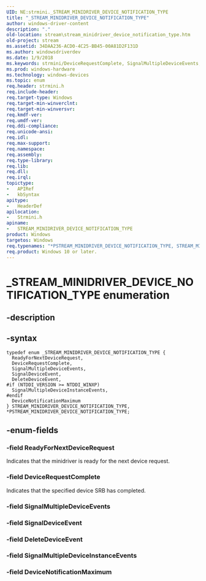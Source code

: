 ```yaml
---
UID: NE:strmini._STREAM_MINIDRIVER_DEVICE_NOTIFICATION_TYPE
title: "_STREAM_MINIDRIVER_DEVICE_NOTIFICATION_TYPE"
author: windows-driver-content
description: "."
old-location: stream\stream_minidriver_device_notification_type.htm
old-project: stream
ms.assetid: 34DAA236-ACD0-4C25-BB45-00A81D2F131D
ms.author: windowsdriverdev
ms.date: 1/9/2018
ms.keywords: strmini/DeviceRequestComplete, SignalMultipleDeviceEvents, strmini/DeleteDeviceEvent, DeviceRequestComplete, SignalDeviceEvent, strmini/SignalDeviceEvent, strmini/STREAM_MINIDRIVER_DEVICE_NOTIFICATION_TYPE, PSTREAM_MINIDRIVER_DEVICE_NOTIFICATION_TYPE enumeration pointer [Streaming Media Devices], strmini/SignalMultipleDeviceInstanceEvents, SignalMultipleDeviceInstanceEvents, strmini/DeviceNotificationMaximum, strmini/SignalMultipleDeviceEvents, stream.stream_minidriver_device_notification_type, PSTREAM_MINIDRIVER_DEVICE_NOTIFICATION_TYPE, *PSTREAM_MINIDRIVER_DEVICE_NOTIFICATION_TYPE, strmini/PSTREAM_MINIDRIVER_DEVICE_NOTIFICATION_TYPE, ReadyForNextDeviceRequest, DeleteDeviceEvent, STREAM_MINIDRIVER_DEVICE_NOTIFICATION_TYPE, DeviceNotificationMaximum, _STREAM_MINIDRIVER_DEVICE_NOTIFICATION_TYPE, STREAM_MINIDRIVER_DEVICE_NOTIFICATION_TYPE enumeration [Streaming Media Devices], strmini/ReadyForNextDeviceRequest
ms.prod: windows-hardware
ms.technology: windows-devices
ms.topic: enum
req.header: strmini.h
req.include-header: 
req.target-type: Windows
req.target-min-winverclnt: 
req.target-min-winversvr: 
req.kmdf-ver: 
req.umdf-ver: 
req.ddi-compliance: 
req.unicode-ansi: 
req.idl: 
req.max-support: 
req.namespace: 
req.assembly: 
req.type-library: 
req.lib: 
req.dll: 
req.irql: 
topictype:
-	APIRef
-	kbSyntax
apitype:
-	HeaderDef
apilocation:
-	Strmini.h
apiname:
-	STREAM_MINIDRIVER_DEVICE_NOTIFICATION_TYPE
product: Windows
targetos: Windows
req.typenames: "*PSTREAM_MINIDRIVER_DEVICE_NOTIFICATION_TYPE, STREAM_MINIDRIVER_DEVICE_NOTIFICATION_TYPE"
req.product: Windows 10 or later.
---
```


# _STREAM_MINIDRIVER_DEVICE_NOTIFICATION_TYPE enumeration


## -description





## -syntax


````
typedef enum _STREAM_MINIDRIVER_DEVICE_NOTIFICATION_TYPE { 
  ReadyForNextDeviceRequest,
  DeviceRequestComplete,
  SignalMultipleDeviceEvents,
  SignalDeviceEvent,
  DeleteDeviceEvent,
#if (NTDDI_VERSION >= NTDDI_WINXP)
  SignalMultipleDeviceInstanceEvents,
#endif 
  DeviceNotificationMaximum
} STREAM_MINIDRIVER_DEVICE_NOTIFICATION_TYPE, *PSTREAM_MINIDRIVER_DEVICE_NOTIFICATION_TYPE;
````


## -enum-fields




### -field ReadyForNextDeviceRequest

Indicates that the minidriver is ready for the next device request.


### -field DeviceRequestComplete

Indicates that the specified device SRB has completed.


### -field SignalMultipleDeviceEvents



### -field SignalDeviceEvent



### -field DeleteDeviceEvent



### -field SignalMultipleDeviceInstanceEvents



### -field DeviceNotificationMaximum


